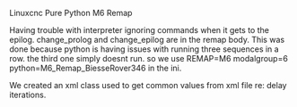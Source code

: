Linuxcnc Pure Python M6 Remap

Having trouble with interpreter ignoring commands when it gets to the epilog.
change_prolog and change_epilog are in the remap body. This was done because 
python is having issues with running three sequences in a row. the third one 
simply doesnt run. so we use REMAP=M6 modalgroup=6 python=M6_Remap_BiesseRover346
in the ini.

We created an xml class used to get common values from xml file re: delay iterations.

